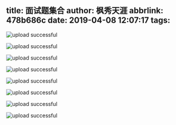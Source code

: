 title: 面试题集合
author: 枫秀天涯
abbrlink: 478b686c
date: 2019-04-08 12:07:17
tags:
---

![upload successful](/images/pasted-336.png)

![upload successful](/images/pasted-337.png)

![upload successful](/images/pasted-338.png)

![upload successful](/images/pasted-339.png)

![upload successful](/images/pasted-340.png)

![upload successful](/images/pasted-341.png)

![upload successful](/images/pasted-342.png)

![upload successful](/images/pasted-343.png)